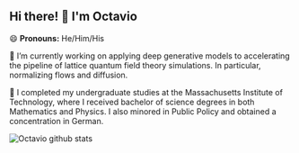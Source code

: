 ## Hi there! 👋 I'm Octavio
😄 **Pronouns:** He/Him/His

🔭 I’m currently working on applying deep generative models to accelerating the pipeline of lattice quantum field theory simulations. In particular, normalizing flows and diffusion.

📓 I completed my undergraduate studies at the Massachusetts Institute of Technology, where I received bachelor of science degrees in both Mathematics and Physics. I also minored in Public Policy and obtained a concentration in German.

![Octavio github stats](https://github-readme-stats.vercel.app/apiusername=ovega14&show_icons=true&theme=radical) 

<!--
**ovega14/ovega14** is a ✨ _special_ ✨ repository because its `README.md` (this file) appears on your GitHub profile.

Here are some ideas to get you started:


- 🌱 I’m currently learning ...
- 👯 I’m looking to collaborate on ...
- 🤔 I’m looking for help with ...
- 💬 Ask me about ...
- 📫 How to reach me: ...
- ⚡ Fun fact: ...
-->
